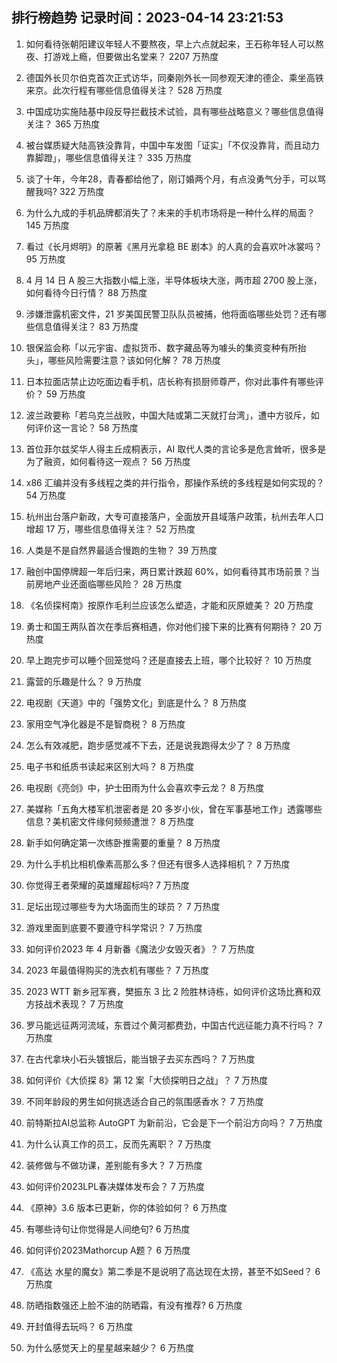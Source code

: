 
## 排行榜趋势 记录时间：2023-04-14 23:21:53
  
  1. 如何看待张朝阳建议年轻人不要熬夜，早上六点就起来，王石称年轻人可以熬夜、打游戏上瘾，但要做出名堂来？ 2207 万热度
    
  2. 德国外长贝尔伯克首次正式访华，同秦刚外长一同参观天津的德企、乘坐高铁来京。此次行程有哪些信息值得关注？ 528 万热度
    
  3. 中国成功实施陆基中段反导拦截技术试验，具有哪些战略意义？哪些信息值得关注？ 365 万热度
    
  4. 被台媒质疑大陆高铁没靠背，中国中车发图「证实」「不仅没靠背，而且动力靠脚蹬」，哪些信息值得关注？ 335 万热度
    
  5. 谈了十年，今年28，青春都给他了，刚订婚两个月，有点没勇气分手，可以骂醒我吗? 322 万热度
    
  6. 为什么九成的手机品牌都消失了？未来的手机市场将是一种什么样的局面？ 145 万热度
    
  7. 看过《长月烬明》的原著《黑月光拿稳 BE 剧本》的人真的会喜欢叶冰裳吗？ 95 万热度
    
  8. 4 月 14 日 A 股三大指数小幅上涨，半导体板块大涨，两市超 2700 股上涨，如何看待今日行情？ 88 万热度
    
  9. 涉嫌泄露机密文件，21 岁美国民警卫队队员被捕，他将面临哪些处罚？还有哪些信息值得关注？ 83 万热度
    
  10. 银保监会称「以元宇宙、虚拟货币、数字藏品等为噱头的集资变种有所抬头」，哪些风险需要注意？该如何化解？ 78 万热度
    
  11. 日本拉面店禁止边吃面边看手机，店长称有损厨师尊严，你对此事件有哪些评价？ 59 万热度
    
  12. 波兰政要称「若乌克兰战败，中国大陆或第二天就打台湾」，遭中方驳斥，如何评价这一言论？ 58 万热度
    
  13. 首位菲尔兹奖华人得主丘成桐表示，AI 取代人类的言论多是危言耸听，很多是为了融资，如何看待这一观点？ 56 万热度
    
  14. x86 汇编并没有多线程之类的并行指令，那操作系统的多线程是如何实现的？ 54 万热度
    
  15. 杭州出台落户新政，大专可直接落户，全面放开县域落户政策，杭州去年人口增超 17 万，哪些信息值得关注？ 52 万热度
    
  16. 人类是不是自然界最适合慢跑的生物？ 39 万热度
    
  17. 融创中国停牌超一年后归来，两日累计跌超 60%，如何看待其市场前景？当前房地产业还面临哪些风险？ 28 万热度
    
  18. 《名侦探柯南》按原作毛利兰应该怎么塑造，才能和灰原媲美？ 20 万热度
    
  19. 勇士和国王两队首次在季后赛相遇，你对他们接下来的比赛有何期待？ 20 万热度
    
  20. 早上跑完步可以睡个回笼觉吗？还是直接去上班，哪个比较好？ 10 万热度
    
  21. 露营的乐趣是什么？ 9 万热度
    
  22. 电视剧《天道》中的「强势文化」到底是什么？ 8 万热度
    
  23. 家用空气净化器是不是智商税？ 8 万热度
    
  24. 怎么有效减肥，跑步感觉减不下去，还是说我跑得太少了？ 8 万热度
    
  25. 电子书和纸质书读起来区别大吗？ 8 万热度
    
  26. 电视剧《亮剑》中，护士田雨为什么会喜欢李云龙？ 8 万热度
    
  27. 美媒称「五角大楼军机泄密者是 20 多岁小伙，曾在军事基地工作」透露哪些信息？美机密文件缘何频频遭泄？ 8 万热度
    
  28. 新手如何确定第一次练卧推需要的重量？ 8 万热度
    
  29. 为什么手机比相机像素高那么多？但还有很多人选择相机？ 7 万热度
    
  30. 你觉得王者荣耀的英雄耀超标吗? 7 万热度
    
  31. 足坛出现过哪些专为大场面而生的球员？ 7 万热度
    
  32. 游戏里面到底要不要遵守科学常识？ 7 万热度
    
  33. 如何评价2023 年 4 月新番《魔法少女毁灭者》？ 7 万热度
    
  34. 2023 年最值得购买的洗衣机有哪些？ 7 万热度
    
  35. 2023 WTT 新乡冠军赛，樊振东 3 比 2 险胜林诗栋，如何评价这场比赛和双方技战术表现？ 7 万热度
    
  36. 罗马能远征两河流域，东晋过个黄河都费劲，中国古代远征能力真不行吗？ 7 万热度
    
  37. 在古代拿块小石头镀银后，能当银子去买东西吗？ 7 万热度
    
  38. 如何评价《大侦探 8》第 12 案「大侦探明日之战」？ 7 万热度
    
  39. 不同年龄段的男生如何挑选适合自己的氛围感香水？ 7 万热度
    
  40. 前特斯拉AI总监称 AutoGPT 为新前沿，它会是下一个前沿方向吗？ 7 万热度
    
  41. 为什么认真工作的员工，反而先离职？ 7 万热度
    
  42. 装修做与不做功课，差别能有多大？ 7 万热度
    
  43. 如何评价2023LPL春决媒体发布会？ 7 万热度
    
  44. 《原神》3.6 版本已更新，你的体验如何？ 6 万热度
    
  45. 有哪些诗句让你觉得是人间绝句? 6 万热度
    
  46. 如何评价2023Mathorcup A题？ 6 万热度
    
  47. 《高达 水星的魔女》第二季是不是说明了高达现在太捞，甚至不如Seed？ 6 万热度
    
  48. 防晒指数强还上脸不油的防晒霜，有没有推荐? 6 万热度
    
  49. 开封值得去玩吗？ 6 万热度
    
  50. 为什么感觉天上的星星越来越少？ 6 万热度
    